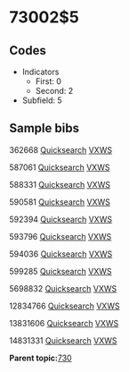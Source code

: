 # 73002$5

## Codes

-   Indicators
    -   First: 0
    -   Second: 2
-   Subfield: 5

## Sample bibs

362668 [Quicksearch](https://search.library.yale.edu/catalog/362668) [VXWS](http://prodorbis.library.yale.edu:7014/vxws/GetHoldingsService?bibId=362668)

587061 [Quicksearch](https://search.library.yale.edu/catalog/587061) [VXWS](http://prodorbis.library.yale.edu:7014/vxws/GetHoldingsService?bibId=587061)

588331 [Quicksearch](https://search.library.yale.edu/catalog/588331) [VXWS](http://prodorbis.library.yale.edu:7014/vxws/GetHoldingsService?bibId=588331)

590581 [Quicksearch](https://search.library.yale.edu/catalog/590581) [VXWS](http://prodorbis.library.yale.edu:7014/vxws/GetHoldingsService?bibId=590581)

592394 [Quicksearch](https://search.library.yale.edu/catalog/592394) [VXWS](http://prodorbis.library.yale.edu:7014/vxws/GetHoldingsService?bibId=592394)

593796 [Quicksearch](https://search.library.yale.edu/catalog/593796) [VXWS](http://prodorbis.library.yale.edu:7014/vxws/GetHoldingsService?bibId=593796)

594036 [Quicksearch](https://search.library.yale.edu/catalog/594036) [VXWS](http://prodorbis.library.yale.edu:7014/vxws/GetHoldingsService?bibId=594036)

599285 [Quicksearch](https://search.library.yale.edu/catalog/599285) [VXWS](http://prodorbis.library.yale.edu:7014/vxws/GetHoldingsService?bibId=599285)

5698832 [Quicksearch](https://search.library.yale.edu/catalog/5698832) [VXWS](http://prodorbis.library.yale.edu:7014/vxws/GetHoldingsService?bibId=5698832)

12834766 [Quicksearch](https://search.library.yale.edu/catalog/12834766) [VXWS](http://prodorbis.library.yale.edu:7014/vxws/GetHoldingsService?bibId=12834766)

13831606 [Quicksearch](https://search.library.yale.edu/catalog/13831606) [VXWS](http://prodorbis.library.yale.edu:7014/vxws/GetHoldingsService?bibId=13831606)

14831331 [Quicksearch](https://search.library.yale.edu/catalog/14831331) [VXWS](http://prodorbis.library.yale.edu:7014/vxws/GetHoldingsService?bibId=14831331)

**Parent topic:**[730](../../tags/730/730.md)

